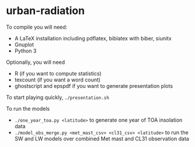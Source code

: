 urban-radiation
===============

To compile you will need:
- A LaTeX installation including pdflatex, biblatex with biber, siunitx
- Gnuplot
- Python 3

Optionally, you will need
- R (if you want to compute statistics)
- texcount (if you want a word count)
- ghostscript and epspdf if you want to generate presentation plots

To start playing quickly, `./presentation.sh`

To run the models
- `./one_year_toa.py <latitude>` to generate one year of TOA insolation data
- `./model_obs_merge.py <met_mast_csv> <cl31_csv> <latitude>` to run the SW and LW models over combined Met mast and CL31 observation data

